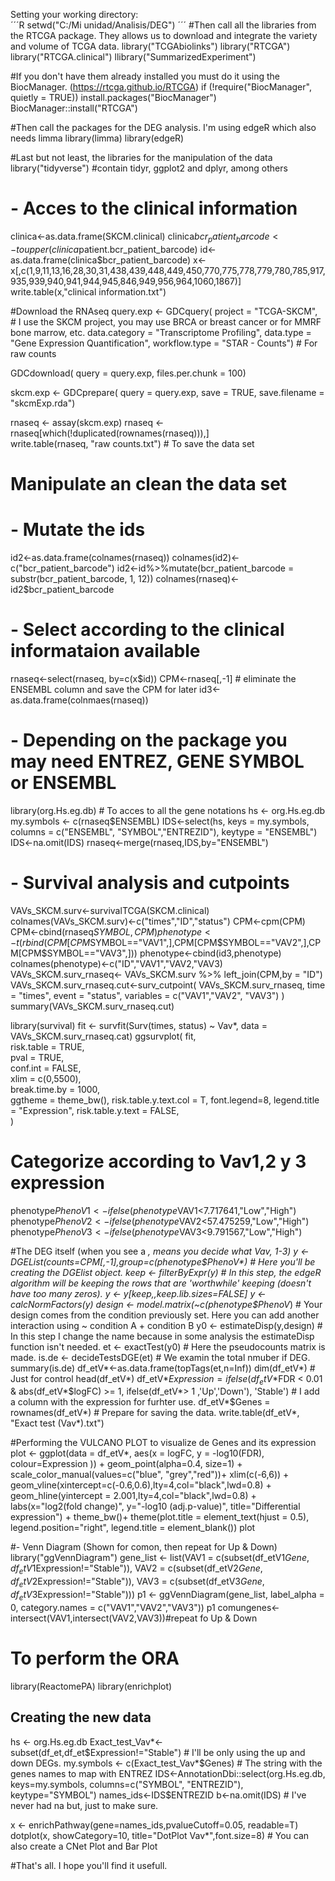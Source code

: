 Setting your working directory:  
´´´R
setwd("C:/Mi unidad/Analisis/DEG")
´´´
#Then call all the libraries from the RTCGA package. They allows us to download and integrate the variety and volume of TCGA data.
library("TCGAbiolinks")
library("RTCGA")
library("RTCGA.clinical")
llibrary("SummarizedExperiment")

#If you don't have them already installed you must do it using the BiocManager. (https://rtcga.github.io/RTCGA)
if (!require("BiocManager", quietly = TRUE))
    install.packages("BiocManager")
BiocManager::install("RTCGA")

#Then call the packages for the DEG analysis. I'm using edgeR which also needs limma
library(limma)
library(edgeR)

#Last but not least, the libraries for the manipulation of the data
library("tidyverse") #contain tidyr, ggplot2 and dplyr, among others

# - Acces to the clinical information
clinica<-as.data.frame(SKCM.clinical)
clinica$bcr_patient_barcode<-toupper(clinica$patient.bcr_patient_barcode) 
id<-as.data.frame(clinica$bcr_patient_barcode)
x<-x[,c(1,9,11,13,16,28,30,31,438,439,448,449,450,770,775,778,779,780,785,917,935,939,940,941,944,945,846,949,956,964,1060,1867)]
write.table(x,"clinical information.txt")

#Download the RNAseq
query.exp <- GDCquery(
  project = "TCGA-SKCM", # I use the SKCM project, you may use BRCA or breast cancer or for MMRF bone marrow, etc.
  data.category = "Transcriptome Profiling",
  data.type = "Gene Expression Quantification",
  workflow.type = "STAR - Counts") # For raw counts

GDCdownload(
  query = query.exp,
  files.per.chunk = 100)

skcm.exp <- GDCprepare(
  query = query.exp,
  save = TRUE,
  save.filename = "skcmExp.rda")

rnaseq <- assay(skcm.exp)
rnaseq <- rnaseq[which(!duplicated(rownames(rnaseq))),]   
write.table(rnaseq, "raw counts.txt") # To save the data set

# Manipulate an clean the data set
# - Mutate the ids 
id2<-as.data.frame(colnames(rnaseq))
colnames(id2)<-c("bcr_patient_barcode")
id2<-id%>%mutate(bcr_patient_barcode = substr(bcr_patient_barcode, 1, 12))
colnames(rnaseq)<-id2$bcr_patient_barcode

# - Select according to the clinical informataion available
rnaseq<-select(rnaseq, by=c(x$id))
CPM<-rnaseq[,-1] # eliminate the ENSEMBL column and save the CPM for later
id3<-as.data.frame(colnmaes(rnaseq))

# - Depending on the package you may need ENTREZ, GENE SYMBOL or ENSEMBL 
library(org.Hs.eg.db) # To acces to all the gene notations
hs <- org.Hs.eg.db 
my.symbols <- c(rnaseq$ENSEMBL)
IDS<-select(hs, 
            keys = my.symbols,
            columns = c("ENSEMBL", "SYMBOL","ENTREZID"),
            keytype = "ENSEMBL")
IDS<-na.omit(IDS)
rnaseq<-merge(rnaseq,IDS,by="ENSEMBL")

# - Survival analysis and cutpoints
VAVs_SKCM.surv<-survivalTCGA(SKCM.clinical)
colnames(VAVs_SKCM.surv)<-c("times","ID","status")
CPM<-cpm(CPM)
CPM<-cbind(rnaseq$SYMBOL,CPM)
phenotype<-t(rbind(CPM[CPM$SYMBOL=="VAV1",],CPM[CPM$SYMBOL=="VAV2",],CPM[CPM$SYMBOL=="VAV3",]))
phenotype<-cbind(id3,phenotype)
colnames(phenotype)<-c("ID","VAV1","VAV2,"VAV3)
VAVs_SKCM.surv_rnaseq<- VAVs_SKCM.surv %>% left_join(CPM,by = "ID")
VAVs_SKCM.surv_rnaseq.cut<-surv_cutpoint(
  VAVs_SKCM.surv_rnaseq,
  time = "times",
  event = "status",
  variables = c("VAV1","VAV2", "VAV3")
)
summary(VAVs_SKCM.surv_rnaseq.cut)

library(survival)
fit <- survfit(Surv(times, status) ~ Vav*,
               data = VAVs_SKCM.surv_rnaseq.cat)
ggsurvplot(
   fit,                     
   risk.table = TRUE,       
   pval = TRUE,             
   conf.int = FALSE,                  
   xlim = c(0,5500),      
   break.time.by = 1000,    
   ggtheme = theme_bw(), 
   risk.table.y.text.col = T, 
  font.legend=8, 
  legend.title = "Expression",
  risk.table.y.text = FALSE,                          
)


# Categorize according to Vav1,2 y 3 expression
phenotype$PhenoV1<-ifelse(phenotype$VAV1<7.717641,"Low","High")
phenotype$PhenoV2<-ifelse(phenotype$VAV2<57.475259,"Low","High")
phenotype$PhenoV3<-ifelse(phenotype$VAV3<9.791567,"Low","High")

#The DEG itself (when you see a *, means you decide what Vav, 1-3)
y <- DGEList(counts=CPM[,-1],group=c(phenotype$PhenoV*) # Here you'll be creating the DGElist object.
keep <- filterByExpr(y) # In this step, the edgeR algorithm will be keeping the rows that are 'worthwhile' keeping (doesn't have too many zeros).
y <- y[keep,,keep.lib.sizes=FALSE]
y <- calcNormFactors(y)
design <- model.matrix(~c(phenotype$PhenoV*) # Your design comes from the condition previously set. Here you can add another interaction using ~ condition A + condition B
y0 <- estimateDisp(y,design) # In this step I change the name because in some analysis the estimateDisp function isn't needed.
et <- exactTest(y0) # Here the pseudocounts matrix is made.
is.de <- decideTestsDGE(et) # We examin the total nmuber if DEG.
summary(is.de)
df_etV*<-as.data.frame(topTags(et,n=Inf))
dim(df_etV*) # Just for control
head(df_etV*)
df_etV*$Expression = ifelse(df_etV*$FDR < 0.01 & abs(df_etV*$logFC) >= 1, 
                               ifelse(df_etV*> 1 ,'Up','Down'),
                               'Stable') # I add a column with the expression for furhter use.
df_etV*$Genes = rownames(df_etV*) # Prepare for saving the data.
write.table(df_etV*, "Exact test (Vav*).txt") 

#Performing the VULCANO PLOT to visualize de Genes and its expression
plot <- ggplot(data = df_etV*, 
               aes(x = logFC, 
                   y = -log10(FDR), 
                   colour=Expression
               )) +
  geom_point(alpha=0.4, size=1) +
  scale_color_manual(values=c("blue", "grey","red"))+
  xlim(c(-6,6)) +
  geom_vline(xintercept=c(-0.6,0.6),lty=4,col="black",lwd=0.8) +
  geom_hline(yintercept = 2.001,lty=4,col="black",lwd=0.8) +
  labs(x="log2(fold change)",
       y="-log10 (adj.p-value)",
       title="Differential expression")  +
  theme_bw()+
  theme(plot.title = element_text(hjust = 0.5), 
        legend.position="right",
        legend.title = element_blank())
plot

#- Venn Diagram (Shown for comon, then repeat for Up & Down)
library("ggVennDiagram")
gene_list <- list(VAV1 = c(subset(df_etV1$Gene,df_etV1$Expression!="Stable")),
                  VAV2 = c(subset(df_etV2$Gene,df_etV2$Expression!="Stable")),
                  VAV3 = c(subset(df_etV3$Gene,df_etV3$Expression!="Stable")))
p1 <- ggVennDiagram(gene_list, label_alpha = 0,
                    category.names = c("VAV1","VAV2","VAV3"))
p1
comungenes<-intersect(VAV1,intersect(VAV2,VAV3))#repeat fo Up & Down
                       
# To perform the ORA 
library(ReactomePA)
library(enrichplot)

## Creating the new data
hs <- org.Hs.eg.db
Exact_test_Vav*<-subset(df_et,df_et$Expression!="Stable") # I'll be only using the up and down DEGs.
my.symbols <- c(Exact_test_Vav*$Genes) # The string with the genes names to map with ENTREZ
IDS<-AnnotationDbi::select(org.Hs.eg.db, keys=my.symbols, columns=c("SYMBOL", "ENTREZID"), keytype="SYMBOL")
names_ids<-IDS$ENTREZID
b<-na.omit(IDS) # I've never had na but, just to make sure.
                     
x <- enrichPathway(gene=names_ids,pvalueCutoff=0.05, readable=T)
dotplot(x, showCategory=10, title="DotPlot Vav*",font.size=8) # You can also create a CNet Plot and Bar Plot

#That's all. I hope you'll find it usefull.
